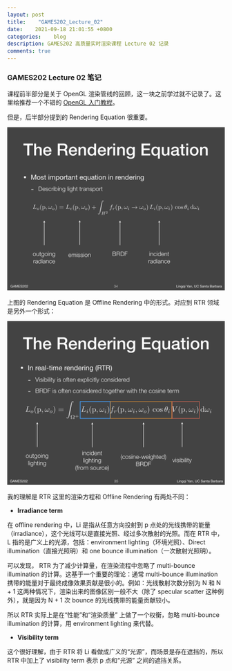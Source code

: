 ```yaml
---
layout: post
title:    "GAMES202_Lecture_02"
date:    2021-09-18 21:01:55 +0800
categories:    blog
description: GAMES202 高质量实时渲染课程 Lecture 02 记录
comments: true
---
```


### GAMES202 Lecture 02 笔记

课程前半部分是关于 OpenGL 渲染管线的回顾，这一块之前学过就不记录了。这里给推荐一个不错的 [OpenGL 入门教程][link_OpenGL]。

但是，后半部分提到的 Rendering Equation 很重要。

![Rendering Equation](/images/Rendering_Equation.jpeg)

上图的 Rendering Equation 是 Offline Rendering 中的形式。对应到 RTR 领域是另外一个形式：

![Rendering Equation in RTR](/images/Rendering_Equation_RTR.jpg)

我的理解是 RTR 这里的渲染方程和 Offline Rendering 有两处不同：

- **Irradiance term**
  
在 offline rendering 中，Li 是指从任意方向投射到 p 点处的光线携带的能量（irradiance），这个光线可以是直接光照、经过多次散射的光照。而在 RTR 中，L 指的是广义上的光源，包括：environment lighting（环境光照）、Direct illumination（直接光照明）和 one bounce illumination（一次散射光照明）。

可以发现， RTR 为了减少计算量，在渲染流程中忽略了 multi-bounce illumination 的计算。这基于一个重要的理论：通常 multi-bounce illumination 携带的能量对于最终成像效果贡献是很小的。例如：光线散射次数分别为 N 和 N + 1 这两种情况下，渲染出来的图像区别一般不大（除了 specular scatter 这种例外），就是因为 N + 1 次 bounce 的光线携带的能量贡献较小。

所以 RTR 实际上是在“性能”和“渲染质量” 上做了一个权衡，忽略 multi-bounce illumination 的计算，用 environment lighting 来代替。

* **Visibility term**
  
这个很好理解，由于 RTR 将 Li 看做成广义的“光源”，而场景是存在遮挡的，所以 RTR 中加上了 visibility term 表示 p 点和“光源” 之间的遮挡关系。

[link_OpenGL]: https://learnopengl-cn.github.io